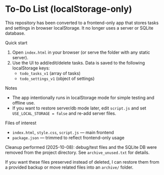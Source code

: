 # To-Do List (localStorage-only)

This repository has been converted to a frontend-only app that stores tasks and
settings in browser localStorage. It no longer uses a server or SQLite database.

Quick start
1. Open `index.html` in your browser (or serve the folder with any static server).
2. Use the UI to add/edit/delete tasks. Data is saved to the following localStorage keys:
	- `todo_tasks_v1` (array of tasks)
	- `todo_settings_v1` (object of settings)

Notes
- The app intentionally runs in localStorage mode for simple testing and offline use.
- If you want to restore server/db mode later, edit `script.js` and set `USE_LOCAL_STORAGE = false` and re-add server files.

Files of interest
- `index.html`, `style.css`, `script.js` — main frontend
- `package.json` — trimmed to reflect frontend-only usage

Cleanup performed (2025-10-08): debug/test files and the SQLite DB were removed from the project directory. See `archive_unused.txt` for details.

If you want these files preserved instead of deleted, I can restore them from a provided backup or move related files into an `archive/` folder.
